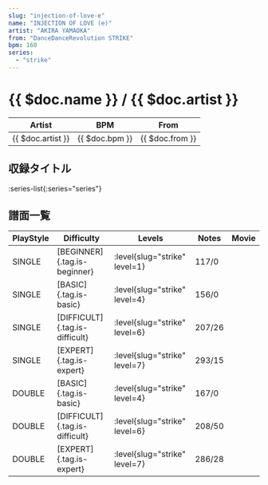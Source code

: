 ```yaml
---
slug: "injection-of-love-e"
name: "INJECTION OF LOVE (e)"
artist: "AKIRA YAMAOKA"
from: "DanceDanceRevolution STRIKE"
bpm: 160
series:
  - "strike"
---
```


# {{ $doc.name }} / {{ $doc.artist }}

|Artist|BPM|From|
|------|---|----|
|{{ $doc.artist }}|{{ $doc.bpm }}|{{ $doc.from }}|

## 収録タイトル

:series-list{:series="series"}

## 譜面一覧

|PlayStyle|Difficulty|Levels|Notes|Movie|
|---------|----------|------|-----|-----|
|SINGLE|[BEGINNER]{.tag.is-beginner}|:level{slug="strike" level=1}|117/0||
|SINGLE|[BASIC]{.tag.is-basic}|:level{slug="strike" level=4}|156/0||
|SINGLE|[DIFFICULT]{.tag.is-difficult}|:level{slug="strike" level=6}|207/26||
|SINGLE|[EXPERT]{.tag.is-expert}|:level{slug="strike" level=7}|293/15||
|DOUBLE|[BASIC]{.tag.is-basic}|:level{slug="strike" level=4}|167/0||
|DOUBLE|[DIFFICULT]{.tag.is-difficult}|:level{slug="strike" level=6}|208/50||
|DOUBLE|[EXPERT]{.tag.is-expert}|:level{slug="strike" level=7}|286/28||
